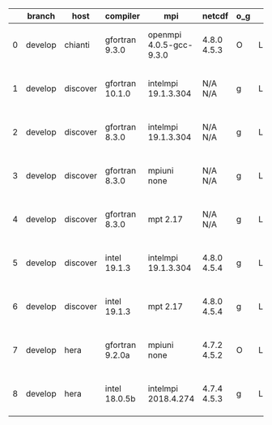 |    | branch   | host     | compiler        | mpi                     | netcdf      | o_g   | os    | build   | u_pass   | u_fail   | s_pass   | s_fail   | e_pass   | e_fail   | nuopc_pass   | nuopc_fail   | artifacts_hash                                                                                                                                                      | modified                  |
|----|----------|----------|-----------------|-------------------------|-------------|-------|-------|---------|----------|----------|----------|----------|----------|----------|--------------|--------------|---------------------------------------------------------------------------------------------------------------------------------------------------------------------|---------------------------|
|  0 | develop  | chianti  | gfortran 9.3.0  | openmpi 4.0.5-gcc-9.3.0 | 4.8.0 4.5.3 | O     | Linux | pass    | 13685    | 0        | 49       | 0        | 80       | 0        | 50           | 0            | [artifacts](https://github.com/esmf-org/esmf-test-artifacts/tree/f426a6ab266f7ce498c9a29913915a1b2d3c93cb/develop/chianti/gfortran/9.3.0/O/openmpi/4.0.5-gcc-9.3.0) | 2022-03-24 01:54:31 -0400 |
|  1 | develop  | discover | gfortran 10.1.0 | intelmpi 19.1.3.304     | N/A N/A     | g     | Linux | pass    | 13670    | 15       | 49       | 0        | 80       | 0        | 50           | 0            | [artifacts](https://github.com/esmf-org/esmf-test-artifacts/tree/f305426a6c27c41a1bbf416705f72ee9f51c3116/develop/discover/gfortran/10.1.0/g/intelmpi/19.1.3.304)   | 2022-03-24 01:53:23 -0400 |
|  2 | develop  | discover | gfortran 8.3.0  | intelmpi 19.1.3.304     | N/A N/A     | g     | Linux | pass    | 13670    | 15       | 49       | 0        | 80       | 0        | 50           | 0            | [artifacts](https://github.com/esmf-org/esmf-test-artifacts/tree/18c6b4050898ed224777a5eac4a33bceb29ca3f2/develop/discover/gfortran/8.3.0/g/intelmpi/19.1.3.304)    | 2022-03-24 01:51:46 -0400 |
|  3 | develop  | discover | gfortran 8.3.0  | mpiuni none             | N/A N/A     | g     | Linux | pass    | 12158    | 0        | 8        | 0        | 43       | 0        | 0            | 50           | [artifacts](https://github.com/esmf-org/esmf-test-artifacts/tree/5e8d5d2fa28b9547796ab39de228722c7c6f0298/develop/discover/gfortran/8.3.0/g/mpiuni/none)            | 2022-03-24 01:43:08 -0400 |
|  4 | develop  | discover | gfortran 8.3.0  | mpt 2.17                | N/A N/A     | g     | Linux | pass    | 13685    | 0        | 49       | 0        | 80       | 0        | 46           | 4            | [artifacts](https://github.com/esmf-org/esmf-test-artifacts/tree/8cab76eba74c3c6255dcf2cf75326a81a540f42b/develop/discover/gfortran/8.3.0/g/mpt/2.17)               | 2022-03-24 01:46:28 -0400 |
|  5 | develop  | discover | intel 19.1.3    | intelmpi 19.1.3.304     | 4.8.0 4.5.4 | g     | Linux | pass    | 13685    | 0        | 49       | 0        | 80       | 0        | 50           | 0            | [artifacts](https://github.com/esmf-org/esmf-test-artifacts/tree/2fea5266a1bba2eafd9f3f5fe436ccbd44f0d4e8/develop/discover/intel/19.1.3/g/intelmpi/19.1.3.304)      | 2022-03-24 02:01:59 -0400 |
|  6 | develop  | discover | intel 19.1.3    | mpt 2.17                | 4.8.0 4.5.4 | g     | Linux | pass    | 13685    | 0        | 49       | 0        | 80       | 0        | 50           | 0            | [artifacts](https://github.com/esmf-org/esmf-test-artifacts/tree/7721ffb66847f796dd25025a2db11fed0a7b7c78/develop/discover/intel/19.1.3/g/mpt/2.17)                 | 2022-03-24 01:56:24 -0400 |
|  7 | develop  | hera     | gfortran 9.2.0a | mpiuni none             | 4.7.2 4.5.2 | O     | Linux | pass    | 12158    | 0        | 8        | 0        | 43       | 0        | 0            | 50           | [artifacts](https://github.com/esmf-org/esmf-test-artifacts/tree/960f42c4071036bedfae5e475de4e887f5e62c28/develop/hera/gfortran/9.2.0a/O/mpiuni/none)               | 2022-03-24 06:11:37 +0000 |
|  8 | develop  | hera     | intel 18.0.5b   | intelmpi 2018.4.274     | 4.7.4 4.5.3 | g     | Linux | pass    | pending  | pending  | pending  | pending  | pending  | pending  | pending      | pending      | [artifacts](https://github.com/esmf-org/esmf-test-artifacts/tree/248132dba0492579ef89845cb65caa6a6908af6e/develop/hera/intel/18.0.5b/g/intelmpi/2018.4.274)         | 2022-03-24 06:12:55 +0000 |